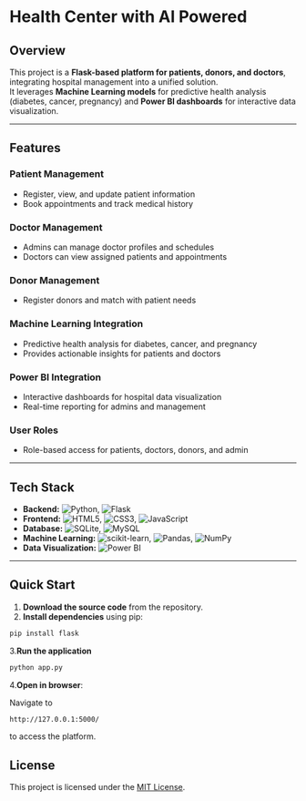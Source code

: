 # Health Center with AI Powered

## Overview
This project is a **Flask-based platform for patients, donors, and doctors**, integrating hospital management into a unified solution.  
It leverages **Machine Learning models** for predictive health analysis (diabetes, cancer, pregnancy) and **Power BI dashboards** for interactive data visualization.  

---

## Features

### Patient Management
- Register, view, and update patient information
- Book appointments and track medical history

### Doctor Management
- Admins can manage doctor profiles and schedules
- Doctors can view assigned patients and appointments

### Donor Management
- Register donors and match with patient needs

### Machine Learning Integration
- Predictive health analysis for diabetes, cancer, and pregnancy
- Provides actionable insights for patients and doctors

### Power BI Integration
- Interactive dashboards for hospital data visualization
- Real-time reporting for admins and management

### User Roles
- Role-based access for patients, doctors, donors, and admin

---

## Tech Stack

- **Backend:** ![Python](https://img.shields.io/badge/Python-3776AB?style=for-the-badge&logo=python&logoColor=white), ![Flask](https://img.shields.io/badge/Flask-000000?style=for-the-badge&logo=flask&logoColor=white)  
- **Frontend:** ![HTML5](https://img.shields.io/badge/HTML5-E34F26?style=for-the-badge&logo=html5&logoColor=white), ![CSS3](https://img.shields.io/badge/CSS3-1572B6?style=for-the-badge&logo=css3&logoColor=white), ![JavaScript](https://img.shields.io/badge/JavaScript-F7DF1E?style=for-the-badge&logo=javascript&logoColor=black)  
- **Database:** ![SQLite](https://img.shields.io/badge/SQLite-003B57?style=for-the-badge&logo=sqlite&logoColor=white), ![MySQL](https://img.shields.io/badge/MySQL-00758F?style=for-the-badge&logo=mysql&logoColor=white)  
- **Machine Learning:** ![scikit-learn](https://img.shields.io/badge/scikit--learn-F7931E?style=for-the-badge&logo=scikit-learn&logoColor=white), ![Pandas](https://img.shields.io/badge/Pandas-150458?style=for-the-badge&logo=pandas&logoColor=white), ![NumPy](https://img.shields.io/badge/NumPy-013243?style=for-the-badge&logo=numpy&logoColor=white)  
- **Data Visualization:** ![Power BI](https://img.shields.io/badge/Power%20BI-F2C811?style=for-the-badge&logo=power-bi&logoColor=black)

---

## Quick Start

1. **Download the source code** from the repository.  
2. **Install dependencies** using pip:  
```bash
pip install flask
```
3.**Run the application**
```bash
python app.py
```
4.**Open in browser**:

Navigate to 
```bash
http://127.0.0.1:5000/
```
to access the platform.

## License
This project is licensed under the [MIT License](./LICENSE).


